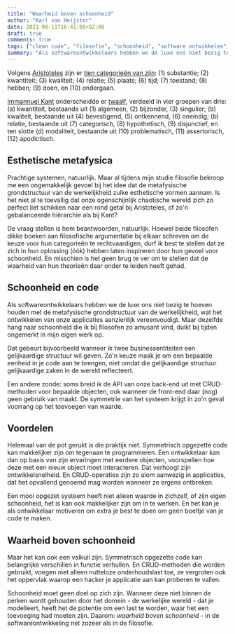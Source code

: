 ```yaml
---
title: "Waarheid boven schoonheid"
author: "Karl van Heijster"
date: 2021-08-11T16:41:08+02:00
draft: true
comments: true
tags: ["clean code", "filosofie", "schoonheid", "software ontwikkelen", "waarde"]
summary: "Als softwareontwikkelaars hebben we de luxe ons niet bezig te hoeven houden met de metafysische grondstructuur van de werkelijkheid, wat het ontwikkelen van onze applicaties aanzienlijk vereenvoudigt. Maar dezelfde hang naar schoonheid die ik bij filosofen zo amusant vind, duikt bij tijden ongemerkt in mijn eigen werk op."
---
```


Volgens [Aristoteles](https://nl.wikipedia.org/wiki/Aristoteles) zijn er [tien categorieën van zijn](https://plato.stanford.edu/entries/aristotle-categories/): (1) substantie; (2) kwantiteit; (3) kwaliteit; (4) relatie; (5) plaats; (6) tijd; (7) toestand; (8) hebben; (9) doen, en (10) ondergaan. 

[Immannuel Kant](https://nl.wikipedia.org/wiki/Immanuel_Kant) onderscheidde er [twaalf](https://plato.stanford.edu/entries/categories/#KanCon), verdeeld in vier groepen van drie: (a) kwantiteit, bestaande uit (1) algemeen, (2) bijzonder, (3) singulier; (b) kwaliteit, bestaande uit (4) bevestigend, (5) ontkennend, (6) oneindig; (b) relatie, bestaande uit (7) categorisch, (8) hypothetisch, (9) disjunctief, en ten slotte (d) modaliteit, bestaande uit (10) problematisch, (11) assertorisch, (12) apodictisch.


## Esthetische metafysica


Prachtige systemen, natuurlijk. Maar al tijdens mijn studie filosofie bekroop me een ongemakkelijk gevoel bij het idee dat de metafysische grondstructuur van de werkelijkheid zulke esthetische vormen aannam. Is het niet al te toevallig dat onze ogenschijnlijk chaotische wereld zich zo perfect liet schikken naar een rond getal bij Aristoteles, of zo'n gebalanceerde hiërarchie als bij Kant?


De vraag stellen is hem beantwoorden, natuurlijk. Hoewel beide filosofen dikke boeken aan filosofische argumentatie bij elkaar schreven om de keuze voor hun categorieën te rechtvaardigen, durf ik best te stellen dat ze zich in hun oplossing (óók) hebben laten inspireren door hun gevoel voor schoonheid. En misschien is het geen brug te ver om te stellen dat de waarheid van hun theorieën daar onder te leiden heeft gehad.


## Schoonheid en code


Als softwareontwikkelaars hebben we de luxe ons niet bezig te hoeven houden met de metafysische grondstructuur van de werkelijkheid, wat het ontwikkelen van onze applicaties aanzienlijk vereenvoudigt. Maar dezelfde hang naar schoonheid die ik bij filosofen zo amusant vind, duikt bij tijden ongemerkt in mijn eigen werk op. 


Dat gebeurt bijvoorbeeld wanneer ik twee businessentiteiten een gelijkaardige structuur wil geven. Zo'n keuze maak je om een bepaalde eenheid in je code aan te brengen, niet omdat die gelijkaardige structuur gelijkaardige zaken in de wereld reflecteert. 


Een andere zonde: soms breid ik de API van onze back-end uit met CRUD-methoden voor bepaalde objecten, ook wanneer de front-end daar (nog) geen gebruik van maakt. De symmetrie van het systeem krijgt in zo'n geval voorrang op het toevoegen van waarde.


## Voordelen


Helemaal van de pot gerukt is die praktijk niet. Symmetrisch opgezette code kan makkelijker zijn om tegenaan te programmeren. Een ontwikkelaar kan dan op basis van zijn ervaringen met eerdere objecten, voorspellen hoe deze met een nieuw object moet interacteren. Dat verhoogt zijn ontwikkelsnelheid. En CRUD-operaties zijn zo alom aanwezig in applicaties, dat het opvallend genoemd mag worden wanneer ze ergens ontbreken.


Een mooi opgezet systeem heeft niet alleen waarde in zichzelf, of zijn eigen schoonheid, het is kan ook makkelijker zijn om in te werken. En het kan je als ontwikkelaar motiveren om extra je best te doen om geen boeltje van je code te maken.


## Waarheid boven schoonheid


Maar het kan ook een valkuil zijn. Symmetrisch opgezette code kan belangrijke verschillen in functie verhullen. En CRUD-methoden die worden gebruikt, voegen niet alleen nutteloze onderhoudslast toe, ze vergroten ook het oppervlak waarop een hacker je applicatie aan kan proberen te vallen. 


Schoonheid moet geen doel op zich zijn. Wanneer deze niet binnen de perken wordt gehouden door het domein - de werkelijke wereld - dat je modelleert, heeft het de potentie om een last te worden, waar het een toevoeging had moeten zijn. Daarom: *waarheid boven schoonheid* - in de softwareontwikkeling net zozeer als in de filosofie.
